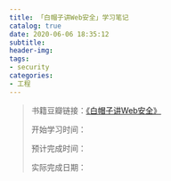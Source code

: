 ```yaml
---
title: 「白帽子讲Web安全」学习笔记
catalog: true
date: 2020-06-06 18:35:12
subtitle:
header-img:
tags:
- security
categories:
- 工程
---
```

> 书籍豆瓣链接：[《白帽子讲Web安全》](https://book.douban.com/subject/25910557/)
>
> 开始学习时间：
> 
> 预计完成时间：
>
> 实际完成日期：
